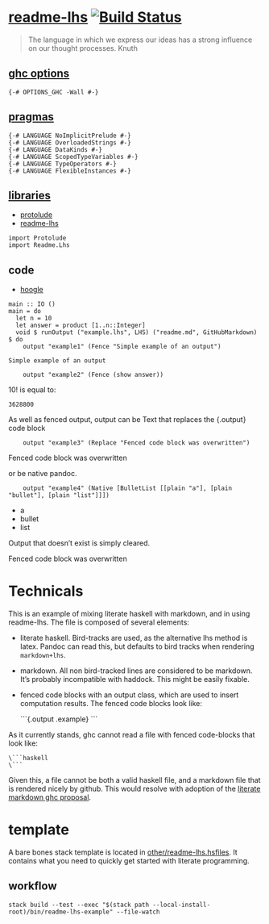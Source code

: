 [readme-lhs](https://tonyday567.github.io/readme-lhs/index.html) [![Build Status](https://travis-ci.org/tonyday567/readme-lhs.svg)](https://travis-ci.org/tonyday567/readme-lhs)
================================================================================================================================================================================

<blockquote cite>
The language in which we express our ideas has a strong influence on our
thought processes. Knuth
</blockquote>

[ghc options](https://downloads.haskell.org/~ghc/latest/docs/html/users_guide/flags.html#flag-reference)
--------------------------------------------------------------------------------------------------------

``` {.haskell}
{-# OPTIONS_GHC -Wall #-}
```

[pragmas](https://downloads.haskell.org/~ghc/latest/docs/html/users_guide/lang.html)
------------------------------------------------------------------------------------

``` {.haskell}
{-# LANGUAGE NoImplicitPrelude #-}
{-# LANGUAGE OverloadedStrings #-}
{-# LANGUAGE DataKinds #-}
{-# LANGUAGE ScopedTypeVariables #-}
{-# LANGUAGE TypeOperators #-}
{-# LANGUAGE FlexibleInstances #-}
```

[libraries](https://www.stackage.org/)
--------------------------------------

-   [protolude](https://www.hackage.org/package/protolude)
-   [readme-lhs](https://www.hackage.org/package/readme-lhs)

``` {.haskell}
import Protolude
import Readme.Lhs
```

code
----

-   [hoogle](https://www.stackage.org/package/hoogle)

``` {.haskell}
main :: IO ()
main = do
  let n = 10
  let answer = product [1..n::Integer]
  void $ runOutput ("example.lhs", LHS) ("readme.md", GitHubMarkdown) $ do
    output "example1" (Fence "Simple example of an output")
```

``` {.output .example1}
Simple example of an output
```

``` {.haskell}
    output "example2" (Fence (show answer))
```

10! is equal to:

``` {.output .example2}
3628800
```

As well as fenced output, output can be Text that replaces the {.output}
code block

``` {.haskell}
    output "example3" (Replace "Fenced code block was overwritten")
```

Fenced code block was overwritten

or be native pandoc.

``` {.haskell}
    output "example4" (Native [BulletList [[plain "a"], [plain "bullet"], [plain "list"]]])
```

-   a
-   bullet
-   list

Output that doesn’t exist is simply cleared.

Fenced code block was overwritten

Technicals
==========

This is an example of mixing literate haskell with markdown, and in
using readme-lhs. The file is composed of several elements:

-   literate haskell. Bird-tracks are used, as the alternative lhs
    method is latex. Pandoc can read this, but defaults to bird tracks
    when rendering `markdown+lhs`.

-   markdown. All non bird-tracked lines are considered to be markdown.
    It’s probably incompatible with haddock. This might be easily
    fixable.

-   fenced code blocks with an output class, which are used to insert
    computation results. The fenced code blocks look like:

    \`\`\`{.output .example} \`\`\`

As it currently stands, ghc cannot read a file with fenced code-blocks
that look like:

    \```haskell
    \```

Given this, a file cannot be both a valid haskell file, and a markdown
file that is rendered nicely by github. This would resolve with adoption
of the [literate markdown ghc
proposal](https://gitlab.haskell.org/ghc/ghc/wikis/literate-markdown).

template
========

A bare bones stack template is located in
[other/readme-lhs.hsfiles](other/readme-lhs.hsfiles). It contains what
you need to quickly get started with literate programming.

workflow
--------

    stack build --test --exec "$(stack path --local-install-root)/bin/readme-lhs-example" --file-watch